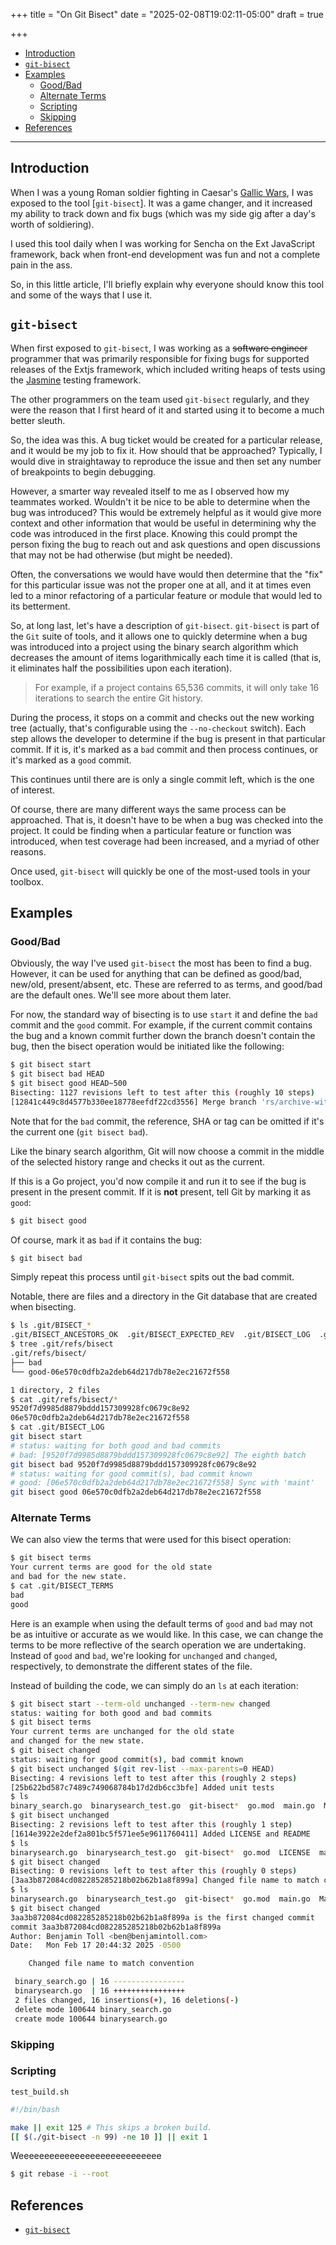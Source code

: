 +++
title = "On Git Bisect"
date = "2025-02-08T19:02:11-05:00"
draft = true

+++

- [Introduction](#introduction)
- [`git-bisect`](#git-bisect)
- [Examples](#examples)
    + [Good/Bad](#goodbad)
    + [Alternate Terms](#alternate-terms)
    + [Scripting](#scripting)
    + [Skipping](#skipping)
- [References](#references)

---

## Introduction

When I was a young Roman soldier fighting in Caesar's [Gallic Wars], I was exposed to the tool [`git-bisect`].  It was a game changer, and it increased my ability to track down and fix bugs (which was my side gig after a day's worth of soldiering).

I used this tool daily when I was working for Sencha on the Ext JavaScript framework, back when front-end development was fun and not a complete pain in the ass.

So, in this little article, I'll briefly explain why everyone should know this tool and some of the ways that I use it.

## `git-bisect`

When first exposed to `git-bisect`, I was working as a ~~software engineer~~ programmer that was primarily responsible for fixing bugs for supported releases of the Extjs framework, which included writing heaps of tests using the [Jasmine] testing framework.

The other programmers on the team used `git-bisect` regularly, and they were the reason that I first heard of it and started using it to become a much better sleuth.

So, the idea was this.  A bug ticket would be created for a particular release, and it would be my job to fix it.  How should that be approached?  Typically, I would dive in straightaway to reproduce the issue and then set any number of breakpoints to begin debugging.

However, a smarter way revealed itself to me as I observed how my teammates worked.  Wouldn't it be nice to be able to determine when the bug was introduced?  This would be extremely helpful as it would give more context and other information that would be useful in determining why the code was introduced in the first place.  Knowing this could prompt the person fixing the bug to reach out and ask questions and open discussions that may not be had otherwise (but might be needed).

Often, the conversations we would have would then determine that the "fix" for this particular issue was not the proper one at all, and it at times even led to a minor refactoring of a particular feature or module that would led to its betterment.

So, at long last, let's have a description of `git-bisect`.  `git-bisect` is part of the `Git` suite of tools, and it allows one to quickly determine when a bug was introduced into a project using the binary search algorithm which decreases the amount of items logarithmically each time it is called (that is, it eliminates half the possibilities upon each iteration).

> For example, if a project contains 65,536 commits, it will only take 16 iterations to search the entire Git history.

During the process, it stops on a commit and checks out the new working tree (actually, that's configurable using the `--no-checkout` switch).  Each step allows the developer to determine if the bug is present in that particular commit.  If it is, it's marked as a `bad` commit and then process continues, or it's marked as a `good` commit.

This continues until there are is only a single commit left, which is the one of interest.

Of course, there are many different ways the same process can be approached.  That is, it doesn't have to be when a bug was checked into the project.  It could be finding when a particular feature or function was introduced, when test coverage had been increased, and a myriad of other reasons.

Once used, `git-bisect` will quickly be one of the most-used tools in your toolbox.

## Examples

### Good/Bad

Obviously, the way I've used `git-bisect` the most has been to find a bug.  However, it can be used for anything that can be defined as good/bad, new/old, present/absent, etc.  These are referred to as terms, and good/bad are the default ones.  We'll see more about them later.

For now, the standard way of bisecting is to use `start` it and define the `bad` commit and the `good` commit.  For example, if the current commit contains the bug and a known commit further down the branch doesn't contain the bug, then the bisect operation would be initiated like the following:

```bash
$ git bisect start
$ git bisect bad HEAD
$ git bisect good HEAD~500
Bisecting: 1127 revisions left to test after this (roughly 10 steps)
[12841c449c8d4577b330ee18778eefdf22cd3556] Merge branch 'rs/archive-with-attr-pathspec-fix'
```

Note that for the `bad` commit, the reference, SHA or tag can be omitted if it's the current one (`git bisect bad`).

Like the binary search algorithm, Git will now choose a commit in the middle of the selected history range and checks it out as the current.

If this is a Go project, you'd now compile it and run it to see if the bug is present in the present commit.  If it is **not** present, tell Git by marking it as `good`:

```bash
$ git bisect good
```

Of course, mark it as `bad` if it contains the bug:

```bash
$ git bisect bad
```

Simply repeat this process until `git-bisect` spits out the bad commit.

Notable, there are files and a directory in the Git database that are created when bisecting.

```bash
$ ls .git/BISECT_*
.git/BISECT_ANCESTORS_OK  .git/BISECT_EXPECTED_REV  .git/BISECT_LOG  .git/BISECT_NAMES  .git/BISECT_START  .git/BISECT_TERMS
$ tree .git/refs/bisect
.git/refs/bisect/
├── bad
└── good-06e570c0dfb2a2deb64d217db78e2ec21672f558

1 directory, 2 files
$ cat .git/refs/bisect/*
9520f7d9985d8879bddd157309928fc0679c8e92
06e570c0dfb2a2deb64d217db78e2ec21672f558
$ cat .git/BISECT_LOG
git bisect start
# status: waiting for both good and bad commits
# bad: [9520f7d9985d8879bddd157309928fc0679c8e92] The eighth batch
git bisect bad 9520f7d9985d8879bddd157309928fc0679c8e92
# status: waiting for good commit(s), bad commit known
# good: [06e570c0dfb2a2deb64d217db78e2ec21672f558] Sync with 'maint'
git bisect good 06e570c0dfb2a2deb64d217db78e2ec21672f558
```

### Alternate Terms

We can also view the terms that were used for this bisect operation:

```bash
$ git bisect terms
Your current terms are good for the old state
and bad for the new state.
$ cat .git/BISECT_TERMS
bad
good
```

Here is an example when using the default terms of `good` and `bad` may not be as intuitive or accurate as we would like.  In this case, we can change the terms to be more reflective of the search operation we are undertaking.  Instead of `good` and `bad`, we're looking for `unchanged` and `changed`, respectively, to demonstrate the different states of the file.

Instead of building the code, we can simply do an `ls` at each iteration:

```bash
$ git bisect start --term-old unchanged --term-new changed
status: waiting for both good and bad commits
$ git bisect terms
Your current terms are unchanged for the old state
and changed for the new state.
$ git bisect changed
status: waiting for good commit(s), bad commit known
$ git bisect unchanged $(git rev-list --max-parents=0 HEAD)
Bisecting: 4 revisions left to test after this (roughly 2 steps)
[25b622bd587c7489c749068784b17d2db6cc3bfe] Added unit tests
$ ls
binary_search.go  binarysearch_test.go  git-bisect*  go.mod  main.go  Makefile
$ git bisect unchanged
Bisecting: 2 revisions left to test after this (roughly 1 step)
[1614e3922e2def2a801bc5f571ee5e9611760411] Added LICENSE and README
$ ls
binarysearch.go  binarysearch_test.go  git-bisect*  go.mod  LICENSE  main.go  Makefile  README.md
$ git bisect changed
Bisecting: 0 revisions left to test after this (roughly 0 steps)
[3aa3b872084cd082285285218b02b62b1a8f899a] Changed file name to match convention
$ ls
binarysearch.go  binarysearch_test.go  git-bisect*  go.mod  main.go  Makefile
$ git bisect changed
3aa3b872084cd082285285218b02b62b1a8f899a is the first changed commit
commit 3aa3b872084cd082285285218b02b62b1a8f899a
Author: Benjamin Toll <ben@benjamintoll.com>
Date:   Mon Feb 17 20:44:32 2025 -0500

    Changed file name to match convention

 binary_search.go | 16 ----------------
 binarysearch.go  | 16 ++++++++++++++++
 2 files changed, 16 insertions(+), 16 deletions(-)
 delete mode 100644 binary_search.go
 create mode 100644 binarysearch.go
```

### Skipping

### Scripting

`test_build.sh`

```bash
#!/bin/bash

make || exit 125 # This skips a broken build.
[[ $(./git-bisect -n 99) -ne 10 ]] || exit 1

```

Weeeeeeeeeeeeeeeeeeeeeeeeeeee

```bash
$ git rebase -i --root
```

## References

- [`git-bisect`](https://git-scm.com/docs/git-bisect)

[Gallic Wars]: https://en.wikipedia.org/wiki/Gallic_Wars
[Jasmine]: https://jasmine.github.io/

